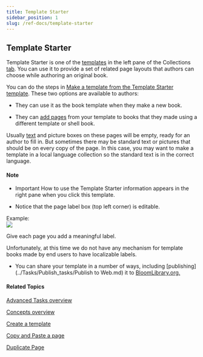 ```yaml
---
title: Template Starter
sidebar_position: 1
slug: /ref-docs/template-starter
---
```


## Template Starter

Template Starter is one of the [templates](Template.md) in the left pane of the Collections [tab](../User_Interface/Tabs/Collections_tab_commands.md). You can use it to provide a set of related page layouts that authors can choose while authoring an original book.

You can do the steps in [Make a template from the Template Starter template](../Tasks/Shell_book_tasks/Make_a_template_from_Template_Starter.md). These two options are available to authors:

-   They can use it as the book template when they make a new book.
    
-   They can [add pages](../Tasks/Edit_tasks/Add_a_page.md) from your template to books that they made using a different template or shell book.
    

Usually [text](Text_Box.md) and picture boxes on these pages will be empty, ready for an author to fill in. But sometimes there may be standard text or pictures that should be on every copy of the page. In this case, you may want to make a template in a local language collection so the standard text is in the correct language.

#### Note

-   Important How to use the Template Starter information appears in the right pane when you click this template.
    
-   Notice that the page label box (top left corner) is editable.
    

Example:  
![](/ref-docs-assets/images/Concepts/EditablePageLabel.png)

Give each page you add a meaningful label.

Unfortunately, at this time we do not have any mechanism for template books made by end users to have localizable labels.

-   You can share your template in a number of ways, including [publishing](../Tasks/Publish_tasks/Publish to Web.md) it to [BloomLibrary.org.](https://bloomlibrary.org/browse "https://bloomlibrary.org/browse")
    

#### Related Topics

[Advanced Tasks overview](../Tasks/Advanced_tasks/Advanced_tasks_overview.md)

[Concepts overview](Concepts_overview.md)

[Create a template](../Tasks/Advanced_tasks/Create_a_template.md)

[Copy and Paste a page](../Tasks/Edit_tasks/Copy_and_paste_a_page.md)

[Duplicate Page](../Tasks/Edit_tasks/Duplicate_a_page.md)